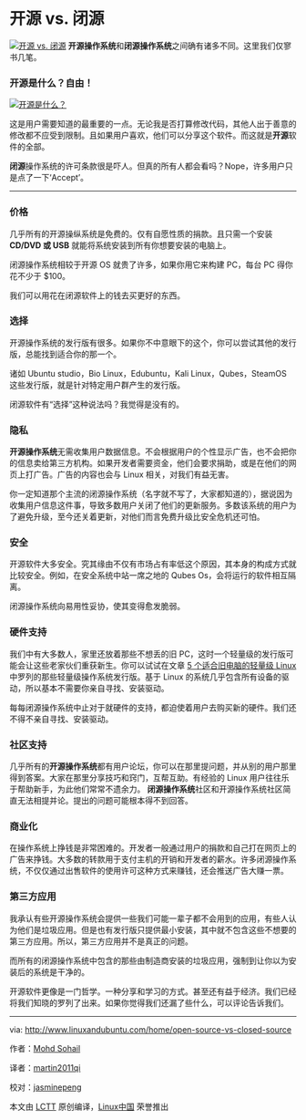 开源 vs. 闭源
===========================

[![开源 vs. 闭源](http://www.linuxandubuntu.com/uploads/2/1/1/5/21152474/open-source-vs-closed-source_orig.jpg)][2]
**开源操作系统**和**闭源操作系统**之间确有诸多不同。这里我们仅寥书几笔。

### 开源是什么？自由！

[![开源是什么？](http://www.linuxandubuntu.com/uploads/2/1/1/5/21152474/what-is-open-source.jpg?250)][1]

这是用户需要知道的最重要的一点。无论我是否打算修改代码，其他人出于善意的修改都不应受到限制。且如果用户喜欢，他们可以分享这个软件。而这就是**开源**软件的全部。

**闭源**操作系统的许可条款很是吓人。但真的所有人都会看吗？Nope，许多用户只是点了一下‘Accept’。

* * *

### 价格

几乎所有的开源操纵系统是免费的。仅有自愿性质的捐款。且只需一个安装 **CD/DVD 或 USB** 就能将系统安装到所有你想要安装的电脑上。 

闭源操作系统相较于开源 OS 就贵了许多，如果你用它来构建 PC，每台 PC 得你花不少于 $100。

我们可以用花在闭源软件上的钱去买更好的东西。

### 选择

开源操作系统的发行版有很多。如果你不中意眼下的这个，你可以尝试其他的发行版，总能找到适合你的那一个。

诸如 Ubuntu studio，Bio Linux，Edubuntu，Kali Linux，Qubes，SteamOS 这些发行版，就是针对特定用户群产生的发行版。

闭源软件有“选择”这种说法吗？我觉得是没有的。

### 隐私

**开源操作系统**无需收集用户数据信息。不会根据用户的个性显示广告，也不会把你的信息卖给第三方机构。如果开发者需要资金，他们会要求捐助，或是在他们的网页上打广告。广告的内容也会与 Linux 相关，对我们有益无害。

你一定知道那个主流的闭源操作系统（名字就不写了，大家都知道的），据说因为收集用户信息这件事，导致多数用户关闭了他们的更新服务。多数该系统的用户为了避免升级，至今还关着更新，对他们而言免费升级比安全危机还可怕。

### 安全

开源软件大多安全。究其缘由不仅有市场占有率低这个原因，其本身的构成方式就比较安全。例如，在安全系统中站一席之地的 Qubes Os，会将运行的软件相互隔离。

闭源操作系统向易用性妥协，使其变得愈发脆弱。
​
### 硬件支持

我们中有大多数人，家里还放着那些不想丢的旧 PC，这时一个轻量级的发行版可能会让这些老家伙们重获新生。你可以试试在文章 [5 个适合旧电脑的轻量级 Linux][3] 中罗列的那些轻量级操作系统发行版。基于 Linux 的系统几乎包含所有设备的驱动，所以基本不需要你亲自寻找、安装驱动。

​每每闭源操作系统中止对于就硬件的支持，都迫使着用户去购买新的硬件。我们还不得不亲自寻找、安装驱动。

### 社区支持

​几乎所有的**开源操作系统**都有用户论坛，你可以在那里提问题，并从别的用户那里得到答案。大家在那里分享技巧和窍门，互帮互助。有经验的 Linux 用户往往乐于帮助新手，为此他们常常不遗余力。
​
**闭源操作系统**社区和开源操作系统社区简直无法相提并论。提出的问题可能根本得不到回答。

### 商业化

在操作系统上挣钱是非常困难的。开发者一般通过用户的捐款和自己打在网页上的广告来挣钱。大多数的转款用于支付主机的开销和开发者的薪水。
​
许多闭源操作系统，不仅仅通过出售软件的使用许可这种方式来赚钱，还会推送广告大赚一票。

### 第三方应用

我承认有些开源操作系统会提供一些我们可能一辈子都不会用到的应用，有些人认为他们是垃圾应用。但是也有发行版只提供最小安装，其中就不包含这些不想要的第三方应用。所以，第三方应用并不是真正的问题。

而所有的闭源操作系统中包含的那些由制造商安装的垃圾应用，强制到让你以为安装后的系统是干净的。

开源软件更像是一门哲学。一种分享和学习的方式。甚至还有益于经济。我们已经将我们知晓的罗列了出来。如果你觉得我们还漏了些什么，可以评论告诉我们。

--------------------------------------------------------------------------------

via: http://www.linuxandubuntu.com/home/open-source-vs-closed-source

作者：[Mohd Sohail][a]

译者：[martin2011qi](https://github.com/martin2011qi)

校对：[jasminepeng](https://github.com/jasminepeng)

本文由 [LCTT](https://github.com/LCTT/TranslateProject) 原创编译，[Linux中国](https://linux.cn/) 荣誉推出

[a]:https://www.linkedin.com/in/mohdsohail
[1]:http://www.linuxandubuntu.com/uploads/2/1/1/5/21152474/what-is-open-source_orig.jpg?250
[2]:http://www.linuxandubuntu.com/home/open-source-vs-closed-source
[3]:http://www.linuxandubuntu.com/home/5-lightweight-linux-for-old-computers
